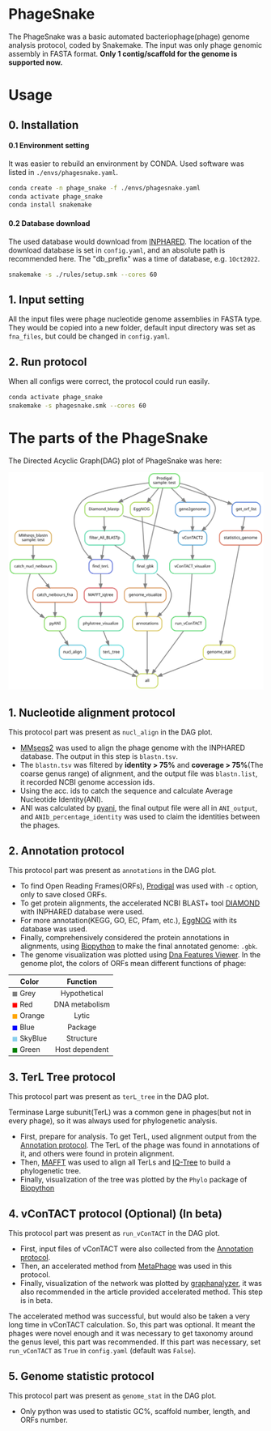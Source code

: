 # PhageSnake
The PhageSnake was a basic automated bacteriophage(phage) genome analysis protocol, coded by Snakemake.
The input was only phage genomic assembly in FASTA format. **Only 1 contig/scaffold for the genome is supported now.**


# Usage
## 0. Installation
#### 0.1 Environment setting

It was easier to rebuild an environment by CONDA.
Used software was listed in `./envs/phagesnake.yaml`.

```bash
conda create -n phage_snake -f ./envs/phagesnake.yaml
conda activate phage_snake
conda install snakemake
```

#### 0.2 Database download

The used database would download from [INPHARED](https://github.com/RyanCook94/inphared).
The location of the download database is set in `config.yaml`, and an absolute path is recommended here.
The "db_prefix" was a time of database, e.g. `1Oct2022`.

```bash
snakemake -s ./rules/setup.smk --cores 60
```

## 1. Input setting
All the input files were phage nucleotide genome assemblies in FASTA type.
They would be copied into a new folder, default input directory was set as `fna_files`, but could be changed in `config.yaml`.

## 2. Run protocol
When all configs were correct, the protocol could run easily.

```bash
conda activate phage_snake
snakemake -s phagesnake.smk --cores 60
```

# The parts of the PhageSnake
The Directed Acyclic Graph(DAG) plot of PhageSnake was here:

![dag](dag.svg)

## 1. Nucleotide alignment protocol
This protocol part was present as `nucl_align` in the DAG plot.

- [MMseqs2](https://github.com/soedinglab/MMseqs2) was used to align the phage genome with the INPHARED database. The output in this step is `blastn.tsv`.
- The `blastn.tsv` was filtered by **identity > 75%** and **coverage > 75%**(The coarse genus range) of alignment, and the output file was `blastn.list`, it recorded NCBI genome accession ids.
- Using the acc. ids to catch the sequence and calculate Average Nucleotide Identity(ANI).
- ANI was calculated by [pyani](https://github.com/widdowquinn/pyani), the final output file were all in `ANI_output`, and `ANIb_percentage_identity` was used to claim the identities between the phages.

## 2. Annotation protocol
This protocol part was present as `annotations` in the DAG plot.

- To find Open Reading Frames(ORFs), [Prodigal](https://github.com/hyattpd/Prodigal) was used with `-c` option, only to save closed ORFs.
- To get protein alignments, the accelerated NCBI BLAST+ tool [DIAMOND](https://github.com/bbuchfink/diamond) with INPHARED database were used.
- For more annotation(KEGG, GO, EC, Pfam, etc.), [EggNOG](https://github.com/eggnogdb/eggnog-mapper) with its database was used.
- Finally, comprehensively considered the protein annotations in alignments, using [Biopython](https://github.com/biopython/biopython) to make the final annotated genome: `.gbk`.
- The genome visualization was plotted using [Dna Features Viewer](https://github.com/Edinburgh-Genome-Foundry/DnaFeaturesViewer). In the genome plot, the colors of ORFs mean different functions of phage:

| Color                                             |    Function    |
| ------------------------------------------------- | :------------: |
| <font color="grey">$\blacksquare$</font> Grey       |  Hypothetical  |
| <font color="red">$\blacksquare$</font> Red         | DNA metabolism |
| <font color="orange">$\blacksquare$</font> Orange   |     Lytic      |
| <font color="blue">$\blacksquare$</font> Blue       |    Package     |
| <font color="skyblue">$\blacksquare$</font> SkyBlue |   Structure    |
| <font color="Green">$\blacksquare$</font>  Green    | Host dependent |

## 3. TerL Tree protocol
This protocol part was present as `terL_tree` in the DAG plot.

Terminase Large subunit(TerL) was a common gene in phages(but not in every phage), so it was always used for phylogenetic analysis.

- First, prepare for analysis. To get TerL, used alignment output from the [Annotation protocol](#2-annotation-protocol). The TerL of the phage was found in annotations of it, and others were found in protein alignment.
- Then, [MAFFT](https://github.com/GSLBiotech/mafft) was used to align all TerLs and [IQ-Tree](https://github.com/iqtree/iqtree2) to build a phylogenetic tree.
- Finally, visualization of the tree was plotted by the `Phylo` package of [Biopython](https://github.com/biopython/biopython)

## 4. vConTACT protocol (Optional) (In beta)
This protocol part was present as `run_vConTACT` in the DAG plot.

- First, input files of vConTACT were also collected from the [Annotation protocol](#2-annotation-protocol).
- Then, an accelerated method from [MetaPhage](https://github.com/MattiaPandolfoVR/MetaPhage) was used in this protocol.
- Finally, visualization of the network was plotted by [graphanalyzer](https://github.com/lazzarigioele/graphanalyzer), it was also recommended in the article provided accelerated method. This step is in beta.

The accelerated method was successful, but would also be taken a very long time in vConTACT calculation. So, this part was optional. It meant the phages were novel enough and it was necessary to get taxonomy around the genus level, this part was recommended.
If this part was necessary, set `run_vConTACT` as `True` in `config.yaml` (default was `False`).

 ## 5. Genome statistic protocol
This protocol part was present as `genome_stat` in the DAG plot.

- Only python was used to statistic GC%, scaffold number, length, and ORFs number.